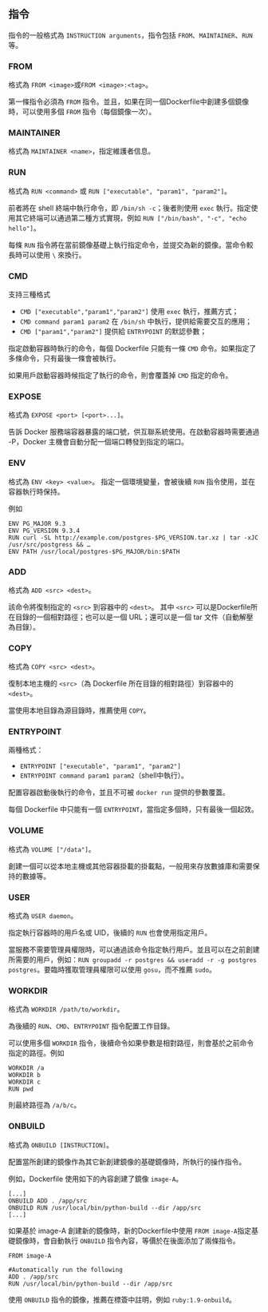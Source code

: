 ## 指令
指令的一般格式為 `INSTRUCTION arguments`，指令包括 `FROM`、`MAINTAINER`、`RUN` 等。

### FROM
格式為 `FROM <image>`或`FROM <image>:<tag>`。

第一條指令必須為 `FROM` 指令。並且，如果在同一個Dockerfile中創建多個鏡像時，可以使用多個 `FROM` 指令（每個鏡像一次）。

### MAINTAINER
格式為 `MAINTAINER <name>`，指定維護者信息。

### RUN
格式為 `RUN <command>` 或 `RUN ["executable", "param1", "param2"]`。

前者將在 shell 終端中執行命令，即 `/bin/sh -c`；後者則使用 `exec` 執行。指定使用其它終端可以通過第二種方式實現，例如 `RUN ["/bin/bash", "-c", "echo hello"]`。

每條 `RUN` 指令將在當前鏡像基礎上執行指定命令，並提交為新的鏡像。當命令較長時可以使用 `\` 來換行。

### CMD
支持三種格式
* `CMD ["executable","param1","param2"]` 使用 `exec` 執行，推薦方式；
* `CMD command param1 param2` 在 `/bin/sh` 中執行，提供給需要交互的應用；
* `CMD ["param1","param2"]` 提供給 `ENTRYPOINT` 的默認參數；


指定啟動容器時執行的命令，每個 Dockerfile 只能有一條 `CMD` 命令。如果指定了多條命令，只有最後一條會被執行。

如果用戶啟動容器時候指定了執行的命令，則會覆蓋掉 `CMD` 指定的命令。

### EXPOSE
格式為 `EXPOSE <port> [<port>...]`。

告訴 Docker 服務端容器暴露的端口號，供互聯系統使用。在啟動容器時需要通過 -P，Docker 主機會自動分配一個端口轉發到指定的端口。

### ENV
格式為 `ENV <key> <value>`。
指定一個環境變量，會被後續 `RUN` 指令使用，並在容器執行時保持。

例如
```
ENV PG_MAJOR 9.3
ENV PG_VERSION 9.3.4
RUN curl -SL http://example.com/postgres-$PG_VERSION.tar.xz | tar -xJC /usr/src/postgress && …
ENV PATH /usr/local/postgres-$PG_MAJOR/bin:$PATH
```

### ADD
格式為 `ADD <src> <dest>`。

該命令將復制指定的 `<src>` 到容器中的 `<dest>`。
其中 `<src>` 可以是Dockerfile所在目錄的一個相對路徑；也可以是一個 URL；還可以是一個 tar 文件（自動解壓為目錄）。

### COPY
格式為 `COPY <src> <dest>`。

復制本地主機的 `<src>`（為 Dockerfile 所在目錄的相對路徑）到容器中的 `<dest>`。

當使用本地目錄為源目錄時，推薦使用 `COPY`。

### ENTRYPOINT
兩種格式：
* `ENTRYPOINT ["executable", "param1", "param2"]`
* `ENTRYPOINT command param1 param2`（shell中執行）。

配置容器啟動後執行的命令，並且不可被 `docker run` 提供的參數覆蓋。

每個 Dockerfile 中只能有一個 `ENTRYPOINT`，當指定多個時，只有最後一個起效。

### VOLUME
格式為 `VOLUME ["/data"]`。

創建一個可以從本地主機或其他容器掛載的掛載點，一般用來存放數據庫和需要保持的數據等。

### USER
格式為 `USER daemon`。

指定執行容器時的用戶名或 UID，後續的 `RUN` 也會使用指定用戶。

當服務不需要管理員權限時，可以通過該命令指定執行用戶。並且可以在之前創建所需要的用戶，例如：`RUN groupadd -r postgres && useradd -r -g postgres postgres`。要臨時獲取管理員權限可以使用 `gosu`，而不推薦 `sudo`。

### WORKDIR
格式為 `WORKDIR /path/to/workdir`。

為後續的 `RUN`、`CMD`、`ENTRYPOINT` 指令配置工作目錄。

可以使用多個 `WORKDIR` 指令，後續命令如果參數是相對路徑，則會基於之前命令指定的路徑。例如
```
WORKDIR /a
WORKDIR b
WORKDIR c
RUN pwd
```
則最終路徑為 `/a/b/c`。

### ONBUILD
格式為 `ONBUILD [INSTRUCTION]`。

配置當所創建的鏡像作為其它新創建鏡像的基礎鏡像時，所執行的操作指令。

例如，Dockerfile 使用如下的內容創建了鏡像 `image-A`。
```
[...]
ONBUILD ADD . /app/src
ONBUILD RUN /usr/local/bin/python-build --dir /app/src
[...]
```

如果基於 image-A 創建新的鏡像時，新的Dockerfile中使用 `FROM image-A`指定基礎鏡像時，會自動執行 `ONBUILD` 指令內容，等價於在後面添加了兩條指令。
```
FROM image-A

#Automatically run the following
ADD . /app/src
RUN /usr/local/bin/python-build --dir /app/src
```

使用 `ONBUILD` 指令的鏡像，推薦在標簽中註明，例如 `ruby:1.9-onbuild`。

